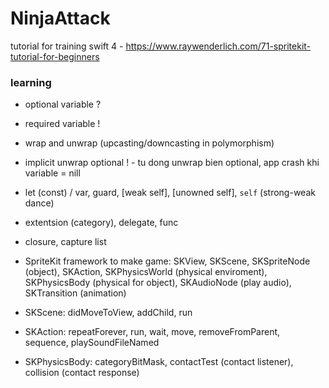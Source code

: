 # NinjaAttack

tutorial for training swift 4 - https://www.raywenderlich.com/71-spritekit-tutorial-for-beginners

### learning

* optional variable ?

* required variable !

* wrap and unwrap (upcasting/downcasting in polymorphism)

* implicit unwrap optional ! - tu dong unwrap bien optional, app crash khi variable = nill

* let (const) / var, guard, [weak self], [unowned self], `self` (strong-weak dance)

* extentsion (category), delegate, func

* closure, capture list

* SpriteKit framework to make game: SKView, SKScene, SKSpriteNode (object), SKAction, SKPhysicsWorld (physical enviroment), SKPhysicsBody (physical for object), SKAudioNode (play audio), SKTransition (animation)

* SKScene: didMoveToView, addChild, run

* SKAction: repeatForever, run, wait, move, removeFromParent, sequence, playSoundFileNamed

* SKPhysicsBody: categoryBitMask, contactTest (contact listener), collision (contact response)

